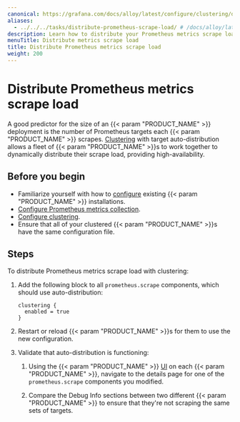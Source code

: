 ```yaml
---
canonical: https://grafana.com/docs/alloy/latest/configure/clustering/distribute-prometheus-scrape-load/
aliases:
  - ../../../tasks/distribute-prometheus-scrape-load/ # /docs/alloy/latest/tasks/distribute-prometheus-scrape-load/
description: Learn how to distribute your Prometheus metrics scrape load
menuTitle: Distribute metrics scrape load
title: Distribute Prometheus metrics scrape load
weight: 200
---
```


# Distribute Prometheus metrics scrape load

A good predictor for the size of an {{< param "PRODUCT_NAME" >}} deployment is the number of Prometheus targets each {{< param "PRODUCT_NAME" >}} scrapes.
[Clustering][] with target auto-distribution allows a fleet of {{< param "PRODUCT_NAME" >}}s to work together to dynamically distribute their scrape load, providing high-availability.

## Before you begin

- Familiarize yourself with how to [configure][] existing {{< param "PRODUCT_NAME" >}} installations.
- [Configure Prometheus metrics collection][].
- [Configure clustering][].
- Ensure that all of your clustered {{< param "PRODUCT_NAME" >}}s have the same configuration file.

## Steps

To distribute Prometheus metrics scrape load with clustering:

1. Add the following block to all `prometheus.scrape` components, which should use auto-distribution:

   ```alloy
   clustering {
     enabled = true
   }
   ```

1. Restart or reload {{< param "PRODUCT_NAME" >}}s for them to use the new configuration.

1. Validate that auto-distribution is functioning:

   1. Using the {{< param "PRODUCT_NAME" >}} [UI][] on each {{< param "PRODUCT_NAME" >}}, navigate to the details page for one of the `prometheus.scrape` components you modified.

   1. Compare the Debug Info sections between two different {{< param "PRODUCT_NAME" >}} to ensure that they're not scraping the same sets of targets.

[Clustering]: ../../clustering/
[configure]: ../../../configure/
[Configure Prometheus metrics collection]: ../../../collect/collect-prometheus-metrics/
[Configure clustering]: ../../../configure/clustering/
[UI]: ../../../troubleshoot/debug/#component-detail-page
